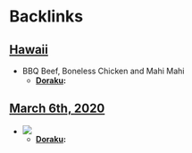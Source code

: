 
# Backlinks
## [Hawaii](<Hawaii.md>)
- BBQ Beef, Boneless Chicken and Mahi Mahi
    - **[Doraku](<Doraku.md>):**

## [March 6th, 2020](<March 6th, 2020.md>)
- ![](https://firebasestorage.googleapis.com/v0/b/firescript-577a2.appspot.com/o/imgs%2Fapp%2Fandyjgao%2FQ4w1niAcax?alt=media&token=cb3176ce-06fa-494f-9ff5-370773c48bc7)
    - **[Doraku](<Doraku.md>):**

